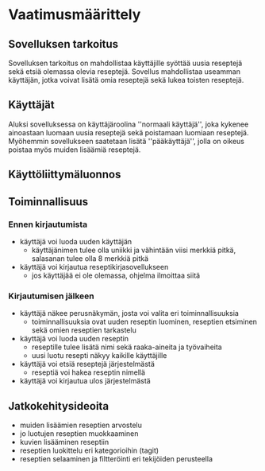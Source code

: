 # Vaatimusmäärittely

## Sovelluksen tarkoitus

Sovelluksen tarkoitus on mahdollistaa käyttäjille syöttää uusia reseptejä sekä etsiä olemassa olevia reseptejä. Sovellus mahdollistaa useamman käyttäjän, jotka voivat lisätä omia reseptejä sekä lukea toisten reseptejä.

## Käyttäjät

Aluksi sovelluksessa on käyttäjäroolina ''normaali käyttäjä'', joka kykenee ainoastaan luomaan uusia reseptejä sekä poistamaan luomiaan reseptejä. Myöhemmin sovellukseen saatetaan lisätä ''pääkäyttäjä'', jolla on oikeus poistaa myös muiden lisäämiä reseptejä.

## Käyttöliittymäluonnos

## Toiminnallisuus

### Ennen kirjautumista

- käyttäjä voi luoda uuden käyttäjän
	- käyttäjänimen tulee olla uniikki ja vähintään viisi merkkiä pitkä, salasanan tulee olla 8 merkkiä pitkä
- käyttäjä voi kirjautua reseptikirjasovellukseen
	- jos käyttäjää ei ole olemassa, ohjelma ilmoittaa siitä

### Kirjautumisen jälkeen

- käyttäjä näkee perusnäkymän, josta voi valita eri toiminnallisuuksia
	- toiminnallisuuksia ovat uuden reseptin luominen, reseptien etsiminen sekä omien reseptien tarkastelu
- käyttäjä voi luoda uuden reseptin
	- reseptille tulee lisätä nimi sekä raaka-aineita ja työvaiheita
	- uusi luotu resepti näkyy kaikille käyttäjille
- käyttäjä voi etsiä reseptejä järjestelmästä
	- reseptiä voi hakea reseptin nimellä
- käyttäjä voi kirjautua ulos järjestelmästä

## Jatkokehitysideoita

- muiden lisäämien reseptien arvostelu
- jo luotujen reseptien muokkaaminen
- kuvien lisääminen reseptiin
- reseptien luokittelu eri kategorioihin (tagit)
- reseptien selaaminen ja filtteröinti eri tekijöiden perusteella
